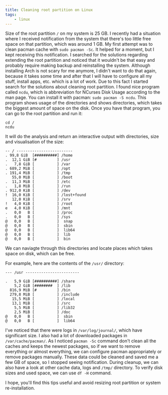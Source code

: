 ```yaml
---
title: Cleaning root partition on Linux
tags:
    - linux
---
```


Size of the root partition `/` on my system is 25 GB. I recently had a situation where I received notification from the system that there's too little free space on that partition, which was around 1 GB. My first attempt was to clean pacman cache with `sudo pacman -Sc`. It helped for a moment, but I kept receiving this notification. I searched for the solutions regarding extending the root partition and noticed that it wouldn't be that easy and probably require making backup and reinstalling the system. Although installing Arch is not scary for me anymore, I didn't want to do that again, because it takes some time and after that I will have to configure all my stuff, install apps, etc. which is a lot of work. Due to this fact I started search for the solutions about cleaning root partition. I found nice program called `ncdu`, which is abbreviation for NCurses Disk Usage according to the man page. You can install it with pacman: `sudo pacman -S ncdu`. This program shows usage of the directories and shows directories, which takes the biggest amount of space on the disk. Once you have that program, you can go to the root partition and run it:

```
cd /
ncdu
```

It will do the analysis and return an interactive output with directories, size and visualisation of the size:


```
-- / -------------------------
. 99,8 GiB  [##########] /home
.  12,1 GiB [#         ] /usr
.   7,8 GiB [          ] /var
. 689,2 MiB [          ] /opt
. 191,4 MiB [          ] /tmp
   55,0 MiB [          ] /boot
.  11,3 MiB [          ] /etc
.   1,8 MiB [          ] /run
. 912,0 KiB [          ] /dev
!  16,0 KiB [          ] /lost+found
   12,0 KiB [          ] /srv
!   4,0 KiB [          ] /root
e   4,0 KiB [          ] /mnt
.   0,0   B [          ] /proc
.   0,0   B [          ] /sys
@   0,0   B [          ]  snap
@   0,0   B [          ]  sbin
@   0,0   B [          ]  lib64
@   0,0   B [          ]  lib
@   0,0   B [          ]  bin
```

We can naviagte through this directories and locate places which takes space on disk, which can be free.

For example, here are the contents of the `/usr/` directory:

```
--- /usr ------------------------

.   5,9 GiB [##########] /share
    5,2 GiB [########  ] /lib
  816,9 MiB [#         ] /bin
  279,8 MiB [          ] /include
   15,5 MiB [          ] /local
   13,1 MiB [          ] /src
    5,5 MiB [          ] /lib32
    2,5 MiB [          ] /doc
@   0,0   B [          ]  sbin
@   0,0   B [          ]  lib64
```

I've noticed that there were logs in `/var/log/journal/`, which have significant size. I also had a lot of downloaded packages in `/var/cache/pacman/`. As I noticed `pacman -Sc` command don't clean all the caches and keeps the newest packages, so if we want to remove everything or almost everything, we can configure pacman appropriately or remove packages manually. These data could be cleaned and saved me a few GB of space, so I stopped seeing notification. During cleanup, we can also have a look at other cache data, logs and `/tmp/` directory. To verify disk sizes and used space, we can use `df -H` command.

I hope, you'll find this tips useful and avoid resizing root partition or system re-installation.
